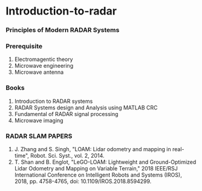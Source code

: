 # Introduction-to-radar

### Principles of Modern RADAR Systems

### Prerequisite
1. Electromagentic theory
2. Microwave engineering
3. Microwave antenna

### Books
1. Introduction to RADAR systems
2. RADAR Systems design and Analysis using MATLAB CRC
3. Fundamental of RADAR signal processing
4. Microwave imaging 

### RADAR SLAM PAPERS
1. J. Zhang and S. Singh, "LOAM: Lidar odometry and mapping in real-time", Robot. Sci. Syst., vol. 2, 2014.
2. T. Shan and B. Englot, "LeGO-LOAM: Lightweight and Ground-Optimized Lidar Odometry and Mapping on Variable Terrain," 2018 IEEE/RSJ International Conference on Intelligent Robots and Systems (IROS), 2018, pp. 4758-4765, doi: 10.1109/IROS.2018.8594299.

